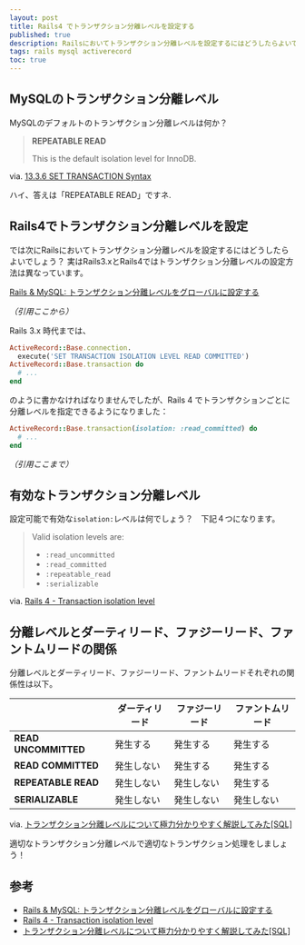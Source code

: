 ```yaml
---
layout: post
title: Rails4 でトランザクション分離レベルを設定する
published: true
description: Railsにおいてトランザクション分離レベルを設定するにはどうしたらよいでしょう？ 実はRails3.xとRails4ではトランザクション分離レベルの設定方法は異なっています。
tags: rails mysql activerecord
toc: true
---
```


MySQLのトランザクション分離レベル
---

MySQLのデフォルトのトランザクション分離レベルは何か？

> **REPEATABLE READ**
>
> This is the default isolation level for InnoDB.

via. [13.3.6 SET TRANSACTION Syntax](http://dev.mysql.com/doc/refman/5.0/en/set-transaction.html)

ハイ、答えは「REPEATABLE READ」ですネ.

Rails4でトランザクション分離レベルを設定
---

では次にRailsにおいてトランザクション分離レベルを設定するにはどうしたらよいでしょう？ 実はRails3.xとRails4ではトランザクション分離レベルの設定方法は異なっています。

[Rails & MySQL: トランザクション分離レベルをグローバルに設定する](http://d.hatena.ne.jp/tkrd/20131121/1385044179)

*（引用ここから）*

Rails 3.x 時代までは、

```rb
ActiveRecord::Base.connection.
  execute('SET TRANSACTION ISOLATION LEVEL READ COMMITTED')
ActiveRecord::Base.transaction do
  # ...
end
```

のように書かなければなりませんでしたが、Rails 4 でトランザクションごとに分離レベルを指定できるようになりました：

```rb
ActiveRecord::Base.transaction(isolation: :read_committed) do
  # ...
end
```

*（引用ここまで）*

有効なトランザクション分離レベル
---

設定可能で有効な`isolation:`レベルは何でしょう？　下記４つになります。

> Valid isolation levels are:
>
> * `:read_uncommitted`
> * `:read_committed`
> * `:repeatable_read`
> * `:serializable`

via. [Rails 4 - Transaction isolation level](http://blog.railsupgrade.com/2012/09/rails-4-transaction-isolation-level.html)

分離レベルとダーティリード、ファジーリード、ファントムリードの関係
---

分離レベルとダーティリード、ファジーリード、ファントムリードそれぞれの関係性は以下。

| | ダーティリード | ファジーリード | ファントムリード |
| - | - | - | - |
| **READ UNCOMMITTED** | 発生する  | 発生する | 発生する |
| **READ COMMITTED**   | 発生しない | 発生する | 発生する |
| **REPEATABLE READ**  | 発生しない | 発生しない | 発生する |
| **SERIALIZABLE**     | 発生しない | 発生しない | 発生しない |

via. [トランザクション分離レベルについて極力分かりやすく解説してみた[SQL]](http://gyouza-daisuki.hatenablog.com/entry/2013/11/19/150838)

適切なトランザクション分離レベルで適切なトランザクション処理をしましょう！

参考
---
* [Rails & MySQL: トランザクション分離レベルをグローバルに設定する](http://d.hatena.ne.jp/tkrd/20131121/1385044179)
* [Rails 4 - Transaction isolation level](http://blog.railsupgrade.com/2012/09/rails-4-transaction-isolation-level.html)
* [トランザクション分離レベルについて極力分かりやすく解説してみた[SQL]](http://gyouza-daisuki.hatenablog.com/entry/2013/11/19/150838)
